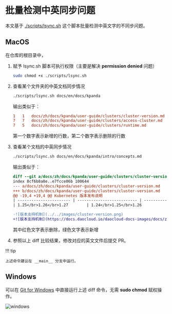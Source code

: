 # 批量检测中英同步问题

本文基于 [./scripts/lsync.sh](https://github.com/DaoCloud/DaoCloud-docs/blob/main/scripts/lsync.sh)
这个脚本批量检测中英文字的不同步问题。

## MacOS

在仓库的根目录中，

1. 赋予 lsync.sh 脚本可执行权限（主要是解决 __permission denied__ 问题）

    ```sh
    sudo chmod +x ./scripts/lsync.sh
    ```

1. 查看某个文件夹的中英文档同步情况

    ```sh
    ./scripts/lsync.sh docs/en/docs/kpanda
    ```

    输出类似于：

    ```diff
    1	1	docs/zh/docs/kpanda/user-guide/clusters/cluster-version.md
    7	7	docs/zh/docs/kpanda/user-guide/clusters/access-cluster.md
    7	5	docs/zh/docs/kpanda/user-guide/clusters/runtime.md
    ```

    第一个数字表示新增的行数，第二个数字表示删除的行数

1. 查看某个文档的中英同步情况

    ```sh
    ./scripts/lsync.sh docs/en/docs/kpanda/intro/concepts.md
    ```

    输出类似于：

    ```diff
    diff --git a/docs/zh/docs/kpanda/user-guide/clusters/cluster-version.md b/docs/zh/docs/kpanda/user-guide/clusters/cluster-version.md
    index 8cf6b8a8e..e7fcce06b 100644
    --- a/docs/zh/docs/kpanda/user-guide/clusters/cluster-version.md
    +++ b/docs/zh/docs/kpanda/user-guide/clusters/cluster-version.md
    @@ -19,4 +19,4 @@ Kubernetes 版本发布说明
    | ----------------------- | -------------------------- | -------------------------- | ---------- | ---------- |
    | 1.25</br>1.26</br>1.27        | 1.24</br>1.25</br>1.26           | **1.26.5**                 | V0.7.0     | 2023.05.09 |
    
    -![版本支持机制](../../images/cluster-version.png)
    +![版本支持机制](https://docs.daocloud.io/daocloud-docs-images/docs/zh/docs/kpanda/images/cluster-version.png)
    ```

    其中红色文字表示删除，绿色文字表示新增

1. 参照以上 diff 比较结果，修改对应的英文文件后提交 PR。

!!! tip

    上述命令建议在 __main__ 分支中运行。

## Windows

可以在 [Git for Windows](https://gitforwindows.org/) 中直接运行上述 diff 命令，无需 __sudo chmod__ 赋权操作。

![windows](https://docs.daocloud.io/daocloud-docs-images/docs/zh/docs/native/knowledge/images/windows.jpg)
